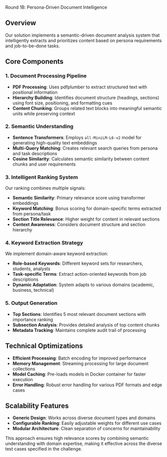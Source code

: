 Round 1B: Persona-Driven Document Intelligence

## Overview
Our solution implements a semantic-driven document analysis system that intelligently extracts and prioritizes content based on persona requirements and job-to-be-done tasks.

## Core Components

### 1. Document Processing Pipeline
- **PDF Processing**: Uses pdfplumber to extract structured text with positional information
- **Hierarchy Building**: Identifies document structure (headings, sections) using font size, positioning, and formatting cues
- **Content Chunking**: Groups related text blocks into meaningful semantic units while preserving context

### 2. Semantic Understanding
- **Sentence Transformers**: Employs `all-MiniLM-L6-v2` model for generating high-quality text embeddings
- **Multi-Query Matching**: Creates relevant search queries from persona and task descriptions
- **Cosine Similarity**: Calculates semantic similarity between content chunks and user requirements

### 3. Intelligent Ranking System
Our ranking combines multiple signals:
- **Semantic Similarity**: Primary relevance score using transformer embeddings
- **Keyword Matching**: Bonus scoring for domain-specific terms extracted from persona/task
- **Section Title Relevance**: Higher weight for content in relevant sections
- **Context Awareness**: Considers document structure and section hierarchy

### 4. Keyword Extraction Strategy
We implement domain-aware keyword extraction:
- **Role-based Keywords**: Different keyword sets for researchers, students, analysts
- **Task-specific Terms**: Extract action-oriented keywords from job descriptions
- **Dynamic Adaptation**: System adapts to various domains (academic, business, technical)

### 5. Output Generation
- **Top Sections**: Identifies 5 most relevant document sections with importance ranking
- **Subsection Analysis**: Provides detailed analysis of top content chunks
- **Metadata Tracking**: Maintains complete audit trail of processing

## Technical Optimizations
- **Efficient Processing**: Batch encoding for improved performance
- **Memory Management**: Streaming processing for large document collections
- **Model Caching**: Pre-loads models in Docker container for faster execution
- **Error Handling**: Robust error handling for various PDF formats and edge cases

## Scalability Features
- **Generic Design**: Works across diverse document types and domains
- **Configurable Ranking**: Easily adjustable weights for different use cases
- **Modular Architecture**: Clean separation of concerns for maintainability

This approach ensures high relevance scores by combining semantic understanding with domain expertise, making it effective across the diverse test cases specified in the challenge.